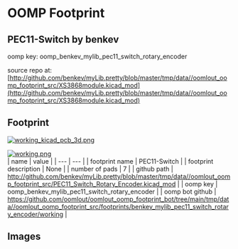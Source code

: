 # OOMP Footprint  
## PEC11-Switch  by benkev  
  
oomp key: oomp_benkev_mylib_pec11_switch_rotary_encoder  
  
source repo at: [http://github.com/benkev/myLib.pretty/blob/master/tmp/data//oomlout_oomp_footprint_src/XS3868module.kicad_mod](http://github.com/benkev/myLib.pretty/blob/master/tmp/data//oomlout_oomp_footprint_src/XS3868module.kicad_mod)  
## Footprint  
  
[![working_kicad_pcb_3d.png](working_kicad_pcb_3d_600.png)](working_kicad_pcb_3d.png)  
  
[![working.png](working_600.png)](working.png)  
| name | value | 
| --- | --- | 
| footprint name | PEC11-Switch | 
| footprint description | None | 
| number of pads | 7 | 
| github path | http://github.com/benkev/myLib.pretty/blob/master/tmp/data//oomlout_oomp_footprint_src/PEC11_Switch_Rotary_Encoder.kicad_mod | 
| oomp key | oomp_benkev_mylib_pec11_switch_rotary_encoder | 
| oomp bot github | https://github.com/oomlout/oomlout_oomp_footprint_bot/tree/main/tmp/data//oomlout_oomp_footprint_src/footprints/benkev_mylib_pec11_switch_rotary_encoder/working | 
## Images  
